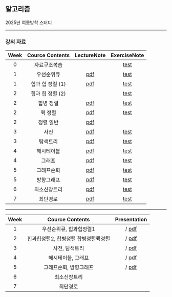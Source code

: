 ## 알고리즘
2025년 여름방학 스터디

---

### 강의 자료

|Week|Cource Contents|LectureNote|ExerciseNote|
|:---:|:-----:|:---:|:---:|
|0|자료구조복습||[test](https://github.com/0l0l4l4/2022_Summer_Algorithm/blob/main/%EB%AC%B8%EC%A0%9C%20PDF/%E1%84%8B%E1%85%A1%E1%86%AF%E1%84%80%E1%85%A9%E1%84%85%E1%85%B5%E1%84%8C%E1%85%B3%E1%86%B7%E1%84%89%E1%85%B5%E1%86%AF%E1%84%89%E1%85%B3%E1%86%B8-1%E1%84%8C%E1%85%AE%E1%84%8E%E1%85%A1_%E1%84%8C%E1%85%A1%E1%84%85%E1%85%AD%E1%84%80%E1%85%AE%E1%84%8C%E1%85%A9%E1%84%87%E1%85%A9%E1%86%A8%E1%84%89%E1%85%B3%E1%86%B8-updated.pdf)|
|1|우선순위큐|[pdf](https://github.com/0l0l4l4/2022_Summer_Algorithm/blob/main/%EC%9D%B4%EB%A1%A0%20PDF/%E1%84%80%E1%85%A1%E1%86%BC%E1%84%8B%E1%85%B405-%E1%84%8B%E1%85%AE%E1%84%89%E1%85%A5%E1%86%AB%E1%84%89%E1%85%AE%E1%86%AB%E1%84%8B%E1%85%B1%20%E1%84%8F%E1%85%B2.pdf)|[test](https://github.com/0l0l4l4/2022_Summer_Algorithm/blob/main/%EB%AC%B8%EC%A0%9C%20PDF/%E1%84%8B%E1%85%A1%E1%86%AF%E1%84%80%E1%85%A9%E1%84%85%E1%85%B5%E1%84%8C%E1%85%B3%E1%86%B7%E1%84%89%E1%85%B5%E1%86%AF%E1%84%89%E1%85%B3%E1%86%B8-2%E1%84%8C%E1%85%AE%E1%84%8E%E1%85%A1_%E1%84%8B%E1%85%AE%E1%84%89%E1%85%A5%E1%86%AB%E1%84%89%E1%85%AE%E1%86%AB%E1%84%8B%E1%85%B1%E1%84%8F%E1%85%B2.pdf)|
|1|힙과 힙 정렬 (1)|[pdf](https://github.com/0l0l4l4/2022_Summer_Algorithm/blob/main/%EC%9D%B4%EB%A1%A0%20PDF/%E1%84%80%E1%85%A1%E1%86%BC%E1%84%8B%E1%85%B406-%E1%84%92%E1%85%B5%E1%86%B8%E1%84%80%E1%85%AA%20%E1%84%92%E1%85%B5%E1%86%B8%20%E1%84%8C%E1%85%A5%E1%86%BC%E1%84%85%E1%85%A7%E1%86%AF.pdf)|[test](https://github.com/0l0l4l4/2022_Summer_Algorithm/blob/main/%EB%AC%B8%EC%A0%9C%20PDF/%E1%84%8B%E1%85%A1%E1%86%AF%E1%84%80%E1%85%A9%E1%84%85%E1%85%B5%E1%84%8C%E1%85%B3%E1%86%B7%E1%84%89%E1%85%B5%E1%86%AF%E1%84%89%E1%85%B3%E1%86%B8-3%E1%84%8C%E1%85%AE%E1%84%8E%E1%85%A1_%E1%84%92%E1%85%B5%E1%86%B8%E1%84%80%E1%85%AA%E1%84%92%E1%85%B5%E1%86%B8%E1%84%8C%E1%85%A5%E1%86%BC%E1%84%85%E1%85%A7%E1%86%AF(1).pdf)|
|2|힙과 힙 정렬 (2)||[test](https://github.com/0l0l4l4/2022_Summer_Algorithm/blob/main/%EB%AC%B8%EC%A0%9C%20PDF/%E1%84%8B%E1%85%A1%E1%86%AF%E1%84%80%E1%85%A9%E1%84%85%E1%85%B5%E1%84%8C%E1%85%B3%E1%86%B7%E1%84%89%E1%85%B5%E1%86%AF%E1%84%89%E1%85%B3%E1%86%B8-4%E1%84%8C%E1%85%AE%E1%84%8E%E1%85%A1_%E1%84%92%E1%85%B5%E1%86%B8%E1%84%80%E1%85%AA%E1%84%92%E1%85%B5%E1%86%B8%E1%84%8C%E1%85%A5%E1%86%BC%E1%84%85%E1%85%A7%E1%86%AF(2).pdf)|
|2|합병 정렬|[pdf](https://github.com/0l0l4l4/2022_Summer_Algorithm/blob/main/%EC%9D%B4%EB%A1%A0%20PDF/%E1%84%80%E1%85%A1%E1%86%BC%E1%84%8B%E1%85%B407-%E1%84%92%E1%85%A1%E1%86%B8%E1%84%87%E1%85%A7%E1%86%BC%20%E1%84%8C%E1%85%A5%E1%86%BC%E1%84%85%E1%85%A7%E1%86%AF.pdf)|[test](https://github.com/0l0l4l4/2022_Summer_Algorithm/blob/main/%EB%AC%B8%EC%A0%9C%20PDF/%E1%84%8B%E1%85%A1%E1%86%AF%E1%84%80%E1%85%A9%E1%84%85%E1%85%B5%E1%84%8C%E1%85%B3%E1%86%B7%E1%84%89%E1%85%B5%E1%86%AF%E1%84%89%E1%85%B3%E1%86%B8-5%E1%84%8C%E1%85%AE%E1%84%8E%E1%85%A1_%E1%84%92%E1%85%A1%E1%86%B8%E1%84%87%E1%85%A7%E1%86%BC%E1%84%8C%E1%85%A5%E1%86%BC%E1%84%85%E1%85%A7%E1%86%AF%E1%84%86%E1%85%A1%E1%86%AB(1%E1%84%87%E1%85%A5%E1%86%AB%E1%84%86%E1%85%A1%E1%86%AB).pdf)|
|2|퀵 정렬|[pdf](https://github.com/0l0l4l4/2022_Summer_Algorithm/blob/main/%EC%9D%B4%EB%A1%A0%20PDF/%E1%84%80%E1%85%A1%E1%86%BC%E1%84%8B%E1%85%B408-%E1%84%8F%E1%85%B1%E1%86%A8%20%E1%84%8C%E1%85%A5%E1%86%BC%E1%84%85%E1%85%A7%E1%86%AF.pdf)|[test](https://github.com/0l0l4l4/2022_Summer_Algorithm/blob/main/%EB%AC%B8%EC%A0%9C%20PDF/%E1%84%8B%E1%85%A1%E1%86%AF%E1%84%80%E1%85%A9%E1%84%85%E1%85%B5%E1%84%8C%E1%85%B3%E1%86%B7%E1%84%89%E1%85%B5%E1%86%AF%E1%84%89%E1%85%B3%E1%86%B8-5%E1%84%8C%E1%85%AE%E1%84%8E%E1%85%A1_%E1%84%92%E1%85%A1%E1%86%B8%E1%84%87%E1%85%A7%E1%86%BC%E1%84%8C%E1%85%A5%E1%86%BC%E1%84%85%E1%85%A7%E1%86%AF%E1%84%8F%E1%85%B1%E1%86%A8%E1%84%8C%E1%85%A5%E1%86%BC%E1%84%85%E1%85%A7%E1%86%AF_%E1%84%8C%E1%85%AE%E1%86%BC%E1%84%87%E1%85%A9%E1%86%A8%E1%84%92%E1%85%A5%E1%84%8B%E1%85%AD%E1%86%BC.pdf)|
|2|정렬 일반|[pdf](https://github.com/0l0l4l4/2022_Summer_Algorithm/blob/main/%EC%9D%B4%EB%A1%A0%20PDF/%E1%84%80%E1%85%A1%E1%86%BC%E1%84%8B%E1%85%B409-%E1%84%8C%E1%85%A5%E1%86%BC%E1%84%85%E1%85%A7%E1%86%AF%20%E1%84%8B%E1%85%B5%E1%86%AF%E1%84%87%E1%85%A1%E1%86%AB.pdf)||
|3|사전|[pdf](https://github.com/0l0l4l4/2022_Summer_Algorithm/blob/main/%EC%9D%B4%EB%A1%A0%20PDF/%E1%84%80%E1%85%A1%E1%86%BC%E1%84%8B%E1%85%B410-%E1%84%89%E1%85%A1%E1%84%8C%E1%85%A5%E1%86%AB.pdf)|[test](https://github.com/0l0l4l4/2022_Summer_Algorithm/blob/main/%EB%AC%B8%EC%A0%9C%20PDF/%E1%84%8B%E1%85%A1%E1%86%AF%E1%84%80%E1%85%A9%E1%84%85%E1%85%B5%E1%84%8C%E1%85%B3%E1%86%B7%E1%84%89%E1%85%B5%E1%86%AF%E1%84%89%E1%85%B3%E1%86%B8-6%E1%84%8C%E1%85%AE%E1%84%8E%E1%85%A1_%E1%84%89%E1%85%A1%E1%84%8C%E1%85%A5%E1%86%AB.pdf)|
|3|탐색트리|[pdf](https://github.com/0l0l4l4/2022_Summer_Algorithm/blob/main/%EC%9D%B4%EB%A1%A0%20PDF/%E1%84%80%E1%85%A1%E1%86%BC%E1%84%8B%E1%85%B411-%E1%84%90%E1%85%A1%E1%86%B7%E1%84%89%E1%85%A2%E1%86%A8%E1%84%90%E1%85%B3%E1%84%85%E1%85%B5.pdf)|[test](https://github.com/0l0l4l4/2022_Summer_Algorithm/blob/main/%EB%AC%B8%EC%A0%9C%20PDF/%E1%84%8B%E1%85%A1%E1%86%AF%E1%84%80%E1%85%A9%E1%84%85%E1%85%B5%E1%84%8C%E1%85%B3%E1%86%B7%E1%84%89%E1%85%B5%E1%86%AF%E1%84%89%E1%85%B3%E1%86%B8-7%E1%84%8C%E1%85%AE%E1%84%8E%E1%85%A1_%E1%84%90%E1%85%A1%E1%86%B7%E1%84%89%E1%85%A2%E1%86%A8%E1%84%90%E1%85%B3%E1%84%85%E1%85%B5_added.pdf)|
|4|해시테이블|[pdf](https://github.com/0l0l4l4/2022_Summer_Algorithm/blob/main/%EC%9D%B4%EB%A1%A0%20PDF/%E1%84%80%E1%85%A1%E1%86%BC%E1%84%8B%E1%85%B412-%E1%84%92%E1%85%A2%E1%84%89%E1%85%B5%E1%84%90%E1%85%A6%E1%84%8B%E1%85%B5%E1%84%87%E1%85%B3%E1%86%AF.pdf)|[test](https://github.com/0l0l4l4/2022_Summer_Algorithm/blob/main/%EB%AC%B8%EC%A0%9C%20PDF/%E1%84%8B%E1%85%A1%E1%86%AF%E1%84%80%E1%85%A9%E1%84%85%E1%85%B5%E1%84%8C%E1%85%B3%E1%86%B7%E1%84%89%E1%85%B5%E1%86%AF%E1%84%89%E1%85%B3%E1%86%B8-9%E1%84%8C%E1%85%AE%E1%84%8E%E1%85%A1_%E1%84%92%E1%85%A2%E1%84%89%E1%85%B5%E1%84%90%E1%85%A6%E1%84%8B%E1%85%B5%E1%84%87%E1%85%B3%E1%86%AF_20171030.pdf)|
|4|그래프|[pdf](https://github.com/0l0l4l4/2022_Summer_Algorithm/blob/main/%EC%9D%B4%EB%A1%A0%20PDF/%E1%84%80%E1%85%A1%E1%86%BC%E1%84%8B%E1%85%B413-%E1%84%80%E1%85%B3%E1%84%85%E1%85%A2%E1%84%91%E1%85%B3.pdf)|[test](https://github.com/0l0l4l4/2022_Summer_Algorithm/blob/main/%EB%AC%B8%EC%A0%9C%20PDF/%E1%84%8B%E1%85%A1%E1%86%AF%E1%84%80%E1%85%A9%E1%84%85%E1%85%B5%E1%84%8C%E1%85%B3%E1%86%B7%E1%84%89%E1%85%B5%E1%86%AF%E1%84%89%E1%85%B3%E1%86%B8-10%E1%84%8C%E1%85%AE%E1%84%8E%E1%85%A1_%E1%84%80%E1%85%B3%E1%84%85%E1%85%A2%E1%84%91%E1%85%B3-.pdf)|
|5|그래프순회|[pdf](https://github.com/0l0l4l4/2022_Summer_Algorithm/blob/main/%EC%9D%B4%EB%A1%A0%20PDF/%E1%84%80%E1%85%A1%E1%86%BC%E1%84%8B%E1%85%B414-%E1%84%80%E1%85%B3%E1%84%85%E1%85%A2%E1%84%91%E1%85%B3%20%E1%84%89%E1%85%AE%E1%86%AB%E1%84%92%E1%85%AC.pdf)|[test](https://github.com/0l0l4l4/2022_Summer_Algorithm/blob/main/%EB%AC%B8%EC%A0%9C%20PDF/%E1%84%8B%E1%85%A1%E1%86%AF%E1%84%80%E1%85%A9%E1%84%85%E1%85%B5%E1%84%8C%E1%85%B3%E1%86%B7%E1%84%89%E1%85%B5%E1%86%AF%E1%84%89%E1%85%B3%E1%86%B8-11%E1%84%8C%E1%85%AE%E1%84%8E%E1%85%A1_%E1%84%80%E1%85%B3%E1%84%85%E1%85%A2%E1%84%91%E1%85%B3%E1%84%89%E1%85%AE%E1%86%AB%E1%84%92%E1%85%AC-20190901.pdf)|
|5|방향그래프|[pdf](https://github.com/0l0l4l4/2022_Summer_Algorithm/blob/main/%EC%9D%B4%EB%A1%A0%20PDF/%E1%84%80%E1%85%A1%E1%86%BC%E1%84%8B%E1%85%B415-%E1%84%87%E1%85%A1%E1%86%BC%E1%84%92%E1%85%A3%E1%86%BC%E1%84%80%E1%85%B3%E1%84%85%E1%85%A2%E1%84%91%E1%85%B3.pdf)|[test](https://github.com/0l0l4l4/2022_Summer_Algorithm/blob/main/%EB%AC%B8%EC%A0%9C%20PDF/%E1%84%8B%E1%85%A1%E1%86%AF%E1%84%80%E1%85%A9%E1%84%85%E1%85%B5%E1%84%8C%E1%85%B3%E1%86%B7%E1%84%89%E1%85%B5%E1%86%AF%E1%84%89%E1%85%B3%E1%86%B8-12%E1%84%8C%E1%85%AE%E1%84%8E%E1%85%A1%20%E1%84%87%E1%85%A1%E1%86%BC%E1%84%92%E1%85%A3%E1%86%BC%E1%84%80%E1%85%B3%E1%84%85%E1%85%A2%E1%84%91%E1%85%B3.pdf)|
|6|최소신장트리|[pdf](https://github.com/0l0l4l4/2022_Summer_Algorithm/blob/main/%EC%9D%B4%EB%A1%A0%20PDF/%E1%84%80%E1%85%A1%E1%86%BC%E1%84%8B%E1%85%B416-%E1%84%8E%E1%85%AC%E1%84%89%E1%85%A9%E1%84%89%E1%85%B5%E1%86%AB%E1%84%8C%E1%85%A1%E1%86%BC%E1%84%90%E1%85%B3%E1%84%85%E1%85%B5.pdf)|[test](https://github.com/0l0l4l4/2022_Summer_Algorithm/blob/main/%EB%AC%B8%EC%A0%9C%20PDF/%E1%84%8B%E1%85%A1%E1%86%AF%E1%84%80%E1%85%A9%E1%84%85%E1%85%B5%E1%84%8C%E1%85%B3%E1%86%B7%E1%84%89%E1%85%B5%E1%86%AF%E1%84%89%E1%85%B3%E1%86%B8-13%E1%84%8C%E1%85%AE%E1%84%8E%E1%85%A1_%E1%84%8E%E1%85%AC%E1%84%89%E1%85%A9%E1%84%89%E1%85%B5%E1%86%AB%E1%84%8C%E1%85%A1%E1%86%BC%E1%84%90%E1%85%B3%E1%84%85%E1%85%B5-20190901.pdf)|
|7|최단경로|[pdf](https://github.com/0l0l4l4/2022_Summer_Algorithm/blob/main/%EC%9D%B4%EB%A1%A0%20PDF/%E1%84%80%E1%85%A1%E1%86%BC%E1%84%8B%E1%85%B417-%E1%84%8E%E1%85%AC%E1%84%83%E1%85%A1%E1%86%AB%E1%84%80%E1%85%A7%E1%86%BC%E1%84%85%E1%85%A9.pdf)|[test](https://github.com/0l0l4l4/2022_Summer_Algorithm/blob/main/%EB%AC%B8%EC%A0%9C%20PDF/%E1%84%8B%E1%85%A1%E1%86%AF%E1%84%80%E1%85%A9%E1%84%85%E1%85%B5%E1%84%8C%E1%85%B3%E1%86%B7%E1%84%89%E1%85%B5%E1%86%AF%E1%84%89%E1%85%B3%E1%86%B8-14%E1%84%8C%E1%85%AE%E1%84%8E%E1%85%A1_%E1%84%8E%E1%85%AC%E1%84%83%E1%85%A1%E1%86%AB%E1%84%80%E1%85%A7%E1%86%BC%E1%84%85%E1%85%A9-20190901.pdf)|

---

|Week|Cource Contents|Presentation|
|:---:|:-----:|:---:|
|1|우선순위큐, 힙과힙정렬1| / [pdf](link)|
|2|힙과힙정렬2, 합병정렬 합병정렬퀵정렬|  / [pdf](link)|
|3|사전, 탐색트리|  / [pdf](link)|
|4|해시테이블, 그래프|  / [pdf](link)|
|5|그래프순회, 방향그래프|  / [pdf](link)|
|6|최소신장트리|
|7|최단경로|
